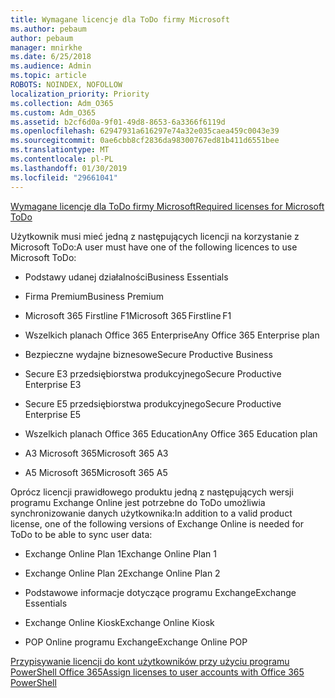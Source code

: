 ```yaml
---
title: Wymagane licencje dla ToDo firmy Microsoft
ms.author: pebaum
author: pebaum
manager: mnirkhe
ms.date: 6/25/2018
ms.audience: Admin
ms.topic: article
ROBOTS: NOINDEX, NOFOLLOW
localization_priority: Priority
ms.collection: Adm_O365
ms.custom: Adm_O365
ms.assetid: b2cf6d0a-9f01-49d8-8653-6a3366f6119d
ms.openlocfilehash: 62947931a616297e74a32e035caea459c0043e39
ms.sourcegitcommit: 0ae6cbb8cf2836da98300767ed81b411d6551bee
ms.translationtype: MT
ms.contentlocale: pl-PL
ms.lasthandoff: 01/30/2019
ms.locfileid: "29661041"
---
```

[<span data-ttu-id="ec5ca-102">Wymagane licencje dla ToDo firmy Microsoft</span><span class="sxs-lookup"><span data-stu-id="ec5ca-102">Required licenses for Microsoft ToDo</span></span>](https://support.office.com/article/381e9d1b-c500-49b5-973e-890fd86528d7.aspx)
  
<span data-ttu-id="ec5ca-103">Użytkownik musi mieć jedną z następujących licencji na korzystanie z Microsoft ToDo:</span><span class="sxs-lookup"><span data-stu-id="ec5ca-103">A user must have one of the following licences to use Microsoft ToDo:</span></span>
  
- <span data-ttu-id="ec5ca-104">Podstawy udanej działalności</span><span class="sxs-lookup"><span data-stu-id="ec5ca-104">Business Essentials</span></span>
    
- <span data-ttu-id="ec5ca-105">Firma Premium</span><span class="sxs-lookup"><span data-stu-id="ec5ca-105">Business Premium</span></span>
    
- <span data-ttu-id="ec5ca-106">Microsoft 365 Firstline F1</span><span class="sxs-lookup"><span data-stu-id="ec5ca-106">Microsoft 365 Firstline F1</span></span>
    
- <span data-ttu-id="ec5ca-107">Wszelkich planach Office 365 Enterprise</span><span class="sxs-lookup"><span data-stu-id="ec5ca-107">Any Office 365 Enterprise plan</span></span>
    
- <span data-ttu-id="ec5ca-108">Bezpieczne wydajne biznesowe</span><span class="sxs-lookup"><span data-stu-id="ec5ca-108">Secure Productive Business</span></span>
    
- <span data-ttu-id="ec5ca-109">Secure E3 przedsiębiorstwa produkcyjnego</span><span class="sxs-lookup"><span data-stu-id="ec5ca-109">Secure Productive Enterprise E3</span></span>
    
- <span data-ttu-id="ec5ca-110">Secure E5 przedsiębiorstwa produkcyjnego</span><span class="sxs-lookup"><span data-stu-id="ec5ca-110">Secure Productive Enterprise E5</span></span>
    
- <span data-ttu-id="ec5ca-111">Wszelkich planach Office 365 Education</span><span class="sxs-lookup"><span data-stu-id="ec5ca-111">Any Office 365 Education plan</span></span>
    
- <span data-ttu-id="ec5ca-112">A3 Microsoft 365</span><span class="sxs-lookup"><span data-stu-id="ec5ca-112">Microsoft 365 A3</span></span>
    
- <span data-ttu-id="ec5ca-113">A5 Microsoft 365</span><span class="sxs-lookup"><span data-stu-id="ec5ca-113">Microsoft 365 A5</span></span>
    
<span data-ttu-id="ec5ca-114">Oprócz licencji prawidłowego produktu jedną z następujących wersji programu Exchange Online jest potrzebne do ToDo umożliwia synchronizowanie danych użytkownika:</span><span class="sxs-lookup"><span data-stu-id="ec5ca-114">In addition to a valid product license, one of the following versions of Exchange Online is needed for ToDo to be able to sync user data:</span></span> 
  
- <span data-ttu-id="ec5ca-115">Exchange Online Plan 1</span><span class="sxs-lookup"><span data-stu-id="ec5ca-115">Exchange Online Plan 1</span></span>
    
- <span data-ttu-id="ec5ca-116">Exchange Online Plan 2</span><span class="sxs-lookup"><span data-stu-id="ec5ca-116">Exchange Online Plan 2</span></span>
    
- <span data-ttu-id="ec5ca-117">Podstawowe informacje dotyczące programu Exchange</span><span class="sxs-lookup"><span data-stu-id="ec5ca-117">Exchange Essentials</span></span>
    
- <span data-ttu-id="ec5ca-118">Exchange Online Kiosk</span><span class="sxs-lookup"><span data-stu-id="ec5ca-118">Exchange Online Kiosk</span></span>
    
- <span data-ttu-id="ec5ca-119">POP Online programu Exchange</span><span class="sxs-lookup"><span data-stu-id="ec5ca-119">Exchange Online POP</span></span>
    
[<span data-ttu-id="ec5ca-120">Przypisywanie licencji do kont użytkowników przy użyciu programu PowerShell Office 365</span><span class="sxs-lookup"><span data-stu-id="ec5ca-120">Assign licenses to user accounts with Office 365 PowerShell</span></span>](https://docs.microsoft.com/office365/enterprise/powershell/assign-licenses-to-user-accounts-with-office-365-powershell )
  

